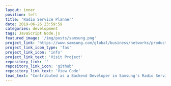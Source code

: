 ```yaml
---
layout: inner
position: left
title: 'Radio Service Planner'
date: 2019-06-26 23:59:59
categories: development
tags: JavaScript Node.js
featured_image: '/img/posts/samsung.png'
project_link: 'https://www.samsung.com/global/business/networks/products/network-automation/radio-planner/'
project_link_icon_type: 'fas'
project_link_icon: 'info'
project_link_text: 'Visit Project'
repository_link: ''
repository_link_icon: 'github'
repository_link_text: 'View Code'
lead_text: "Contributed as a Backend Developer in Samsung's Radio Service Planner."
---
```

